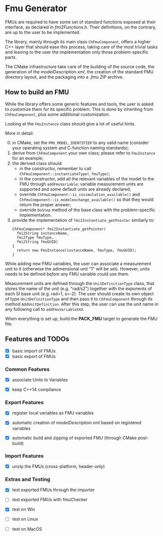 # Fmu Generator

FMUs are required to have some set of standard functions exposed at their interface, as declared in _fmi2Functions.h_. Their definitions, on the contrary, are up to the user to be implemented.

The library, mainly through its main class `ChFmuComponent`, offers a higher C++ layer that should ease this process, taking care of the most trivial tasks and leaving to the user the implementation only those problem-specific parts.

The CMake infrastructure take care of the building of the source code, the generation of the _modelDescription.xml_, the creation of the standard FMU directory layout, and the packaging into a _.fmu_ ZIP archive.


## How to build an FMU

While the library offers some generic features and tools, the user is asked to customize them for its specific problem. This is done by inheriting from `ChFmuComponent`, plus some additional customization.

Looking at the `FmuInstance` class should give a lot of useful hints.

More in detail:

0. in CMake, set the `FMU_MODEL_IDENTIFIER` to any valid name (consider your operating system and C-function naming standards);
1. derive from `ChFmuComponent` your own class; please refer to `FmuInstance` for an example;
2. the derived class should:
   - in the constructor, remember to call `ChFmuComponent::instantiateType(_fmuType)`;
   - in the constructor, add all the relevant variables of the model to the FMU through `addFmuVariable`; variable measurement units are supported and some default units are already declared;
   - override `ChFmuComponent::is_cosimulation_available()` and `ChFmuComponent::is_modelexchange_available()` so that they would return the proper answer;
   - override `DoStep` method of the base class with the problem-specific implementation.
3. provide the implementation of `fmi2Instantiate_getPointer` similarly to:
   ```
   ChFmuComponent* fmi2Instantiate_getPointer(
     fmi2String instanceName,
     fmi2Type fmuType,
     fmi2String fmuGUID)
   {
     return new FmuInstance(instanceName, fmuType, fmuGUID);
   }
    ```

While adding new FMU variables, the user can associate a measurement unit to it (otherwise the adimensional unit "1" will be set). However, units needs to be defined _before_ any FMU variable could use them.

Measurement units are defined through the `UnitDefinitionType` class, that stores the name of the unit (e.g. "rad/s2") together with the exponents of each SI base unit (e.g. rad=1, s=-2). The user should create its own object of type `UnitDefinitionType` and then pass it to `ChFmuComponent` through its method `AddUnitDefinition`. After this step, the user can use the unit name in any following call to `addFmuVariableXXX`.

When everything is set up, build the **PACK_FMU** target to generate the FMU file.

## Features and TODOs

- [x] basic import of FMUs
- [x] basic export of FMUs

### Common Features
- [x] associate Units to Variables
- [x] keep C++14 compliance


### Export Features
- [x] register local variables as FMU variables
- [x] automatic creation of *modelDescription.xml* based on registered variables
- [x] automatic build and zipping of exported FMU (through CMake post-build)


### Import Features
- [x] unzip the FMUs (cross-platform, header-only)

### Extras and Testing
- [x] test exported FMUs through the importer
- [ ] test exported FMUs with fmuChecker
- [x] test on Win
- [ ] test on Linux
- [ ] test on MacOS


